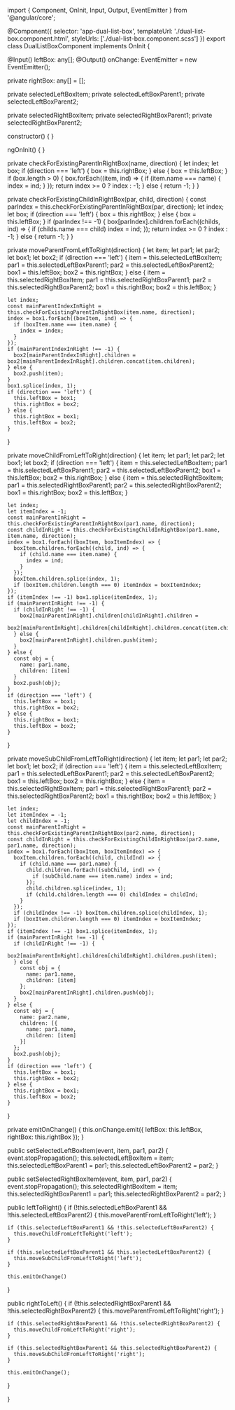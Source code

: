 import { Component, OnInit, Input, Output, EventEmitter } from '@angular/core';

@Component({
  selector: 'app-dual-list-box',
  templateUrl: './dual-list-box.component.html',
  styleUrls: ['./dual-list-box.component.scss']
})
export class DualListBoxComponent implements OnInit {

  @Input() leftBox: any[];
  @Output() onChange: EventEmitter<any> = new EventEmitter<any>();

  private rightBox: any[] = [];

  private selectedLeftBoxItem;
  private selectedLeftBoxParent1;
  private selectedLeftBoxParent2;

  private selectedRightBoxItem;
  private selectedRightBoxParent1;
  private selectedRightBoxParent2;

  constructor() { }

  ngOnInit() {
  }

  private checkForExistingParentInRightBox(name, direction) {
    let index;
    let box;
    if (direction === 'left') {
      box = this.rightBox;
    } else {
      box = this.leftBox;
    }
    if (box.length > 0) {
      box.forEach((item, ind) => {
        if (item.name === name) {
          index = ind;
        }
      });
      return index >= 0 ? index : -1;
    } else {
      return -1;
    }
  }

  private checkForExistingChildInRightBox(par, child, direction) {
    const parIndex = this.checkForExistingParentInRightBox(par, direction);
    let index;
    let box;
    if (direction === 'left') {
      box = this.rightBox;
    } else {
      box = this.leftBox;
    }
    if (parIndex !== -1) {
      box[parIndex].children.forEach((childs, ind) => {
        if (childs.name === child) index = ind;
      });
      return index >= 0 ? index : -1;
    } else {
      return -1;
    }
  }

  private moveParentFromLeftToRight(direction) {
    let item;
    let par1;
    let par2;
    let box1;
    let box2;
    if (direction === 'left') {
      item = this.selectedLeftBoxItem;
      par1 = this.selectedLeftBoxParent1;
      par2 = this.selectedLeftBoxParent2;
      box1 = this.leftBox;
      box2 = this.rightBox;
    } else {
      item = this.selectedRightBoxItem;
      par1 = this.selectedRightBoxParent1;
      par2 = this.selectedRightBoxParent2;
      box1 = this.rightBox;
      box2 = this.leftBox;
    }

    let index;
    const mainParentIndexInRight = this.checkForExistingParentInRightBox(item.name, direction);
    index = box1.forEach((boxItem, ind) => {
      if (boxItem.name === item.name) {
        index = index;
      }
    });
    if (mainParentIndexInRight !== -1) {
      box2[mainParentIndexInRight].children = box2[mainParentIndexInRight].children.concat(item.children);
    } else {
      box2.push(item);
    }
    box1.splice(index, 1);
    if (direction === 'left') {
      this.leftBox = box1;
      this.rightBox = box2;
    } else {
      this.rightBox = box1;
      this.leftBox = box2;
    }
  }

  private moveChildFromLeftToRight(direction) {
    let item;
    let par1;
    let par2;
    let box1;
    let box2;
    if (direction === 'left') {
      item = this.selectedLeftBoxItem;
      par1 = this.selectedLeftBoxParent1;
      par2 = this.selectedLeftBoxParent2;
      box1 = this.leftBox;
      box2 = this.rightBox;
    } else {
      item = this.selectedRightBoxItem;
      par1 = this.selectedRightBoxParent1;
      par2 = this.selectedRightBoxParent2;
      box1 = this.rightBox;
      box2 = this.leftBox;
    }


    let index;
    let itemIndex = -1;
    const mainParentInRight = this.checkForExistingParentInRightBox(par1.name, direction);
    const childInRight = this.checkForExistingChildInRightBox(par1.name, item.name, direction);
    index = box1.forEach((boxItem, boxItemIndex) => {
      boxItem.children.forEach((child, ind) => {
        if (child.name === item.name) {
          index = ind;
        }
      });
      boxItem.children.splice(index, 1);
      if (boxItem.children.length === 0) itemIndex = boxItemIndex;
    });
    if (itemIndex !== -1) box1.splice(itemIndex, 1);
    if (mainParentInRight !== -1) {
      if (childInRight !== -1) {
        box2[mainParentInRight].children[childInRight].children =
          box2[mainParentInRight].children[childInRight].children.concat(item.children);
      } else {
        box2[mainParentInRight].children.push(item);
      }
    } else {
      const obj = {
        name: par1.name,
        children: [item]
      }
      box2.push(obj);
    }
    if (direction === 'left') {
      this.leftBox = box1;
      this.rightBox = box2;
    } else {
      this.rightBox = box1;
      this.leftBox = box2;
    }
  }

  private moveSubChildFromLeftToRight(direction) {
    let item;
    let par1;
    let par2;
    let box1;
    let box2;
    if (direction === 'left') {
      item = this.selectedLeftBoxItem;
      par1 = this.selectedLeftBoxParent1;
      par2 = this.selectedLeftBoxParent2;
      box1 = this.leftBox;
      box2 = this.rightBox;
    } else {
      item = this.selectedRightBoxItem;
      par1 = this.selectedRightBoxParent1;
      par2 = this.selectedRightBoxParent2;
      box1 = this.rightBox;
      box2 = this.leftBox;
    }

    let index;
    let itemIndex = -1;
    let childIndex = -1;
    const mainParentInRight = this.checkForExistingParentInRightBox(par2.name, direction);
    const childInRight = this.checkForExistingChildInRightBox(par2.name, par1.name, direction);
    index = box1.forEach((boxItem, boxItemIndex) => {
      boxItem.children.forEach((child, childInd) => {
        if (child.name === par1.name) {
          child.children.forEach((subChild, ind) => {
            if (subChild.name === item.name) index = ind;
          });
          child.children.splice(index, 1);
          if (child.children.length === 0) childIndex = childInd;
        }
      });
      if (childIndex !== -1) boxItem.children.splice(childIndex, 1);
      if (boxItem.children.length === 0) itemIndex = boxItemIndex;
    });
    if (itemIndex !== -1) box1.splice(itemIndex, 1);
    if (mainParentInRight !== -1) {
      if (childInRight !== -1) {
        box2[mainParentInRight].children[childInRight].children.push(item);
      } else {
        const obj = {
          name: par1.name,
          children: [item]
        };
        box2[mainParentInRight].children.push(obj);
      }
    } else {
      const obj = {
        name: par2.name,
        children: [{
          name: par1.name,
          children: [item]
        }]
      };
      box2.push(obj);
    }
    if (direction === 'left') {
      this.leftBox = box1;
      this.rightBox = box2;
    } else {
      this.rightBox = box1;
      this.leftBox = box2;
    }
  }

  private emitOnChange() {
    this.onChange.emit({
      leftBox: this.leftBox,
      rightBox: this.rightBox
    });
  }

  public setSelectedLeftBoxItem(event, item, par1, par2) {
    event.stopPropagation();
    this.selectedLeftBoxItem = item;
    this.selectedLeftBoxParent1 = par1;
    this.selectedLeftBoxParent2 = par2;
  }

  public setSelectedRightBoxItem(event, item, par1, par2) {
    event.stopPropagation();
    this.selectedRightBoxItem = item;
    this.selectedRightBoxParent1 = par1;
    this.selectedRightBoxParent2 = par2;
  }

  public leftToRight() {
    if (!this.selectedLeftBoxParent1 && !this.selectedLeftBoxParent2) {
      this.moveParentFromLeftToRight('left');
    }

    if (this.selectedLeftBoxParent1 && !this.selectedLeftBoxParent2) {
      this.moveChildFromLeftToRight('left');
    }

    if (this.selectedLeftBoxParent1 && this.selectedLeftBoxParent2) {
      this.moveSubChildFromLeftToRight('left');
    }

    this.emitOnChange()
  }

  public rightToLeft() {
    if (!this.selectedRightBoxParent1 && !this.selectedRightBoxParent2) {
      this.moveParentFromLeftToRight('right');
    }

    if (this.selectedRightBoxParent1 && !this.selectedRightBoxParent2) {
      this.moveChildFromLeftToRight('right');
    }

    if (this.selectedRightBoxParent1 && this.selectedRightBoxParent2) {
      this.moveSubChildFromLeftToRight('right');
    }

    this.emitOnChange();
  }

}
